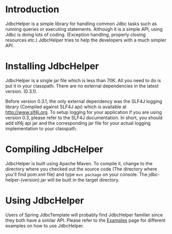 # Introduction #
JdbcHelper is a simple library for handling common Jdbc tasks such as running queries or executing statements. Although it is a simple API, using Jdbc is doing lots of coding. (Exception handling, properly closing resources etc.) JdbcHelper tries to help the developers with a much simpler API.

# Installing JdbcHelper #
JdbcHelper is a single jar file which is less than 70K. All you need to do is put it in your classpath.  There are no external dependencies in the latest version. (0.3.1).

Before version 0.3.1, the only external dependency was the SLF4J logging library (Compiled against SLF4J api) which is available at http://www.slf4j.org. To setup logging for your application if you are using version 0.3, please refer to the SLF4J documentation. In short, you should add slf4j api jar and the corresponding jar file for your actual logging implementation to your classpath.

# Compiling JdbcHelper #
JdbcHelper is built using Apache Maven. To compile it, change to the directory where you checked out the source code (The directory where you'll find pom.xml file) and type `mvn package` on your console. The jdbc-helper-(version).jar will be built in the target directory.

# Using JdbcHelper #
Users of Spring JdbcTemplate will probably find JdbcHelper familier since they both have a similar API. Please refer to the [Examples](Examples.md) page for different examples on how to use JdbcHelper.